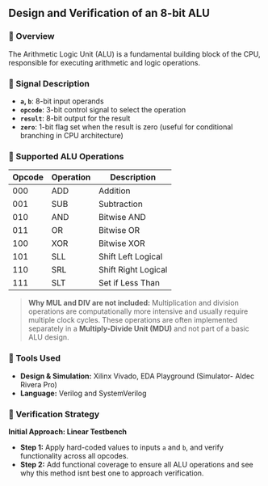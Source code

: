 
## Design and Verification of an 8-bit ALU

### 🧠 Overview

The Arithmetic Logic Unit (ALU) is a fundamental building block of the CPU, responsible for executing arithmetic and logic operations. 

### 📶 Signal Description

* **`a`, `b`**: 8-bit input operands
* **`opcode`**: 3-bit control signal to select the operation
* **`result`**: 8-bit output for the result
* **`zero`**: 1-bit flag set when the result is zero (useful for conditional branching in CPU architecture)


### 🔢 Supported ALU Operations

| Opcode | Operation | Description         |
| ------ | --------- | ------------------- |
| 000    | ADD       | Addition            |
| 001    | SUB       | Subtraction         |
| 010    | AND       | Bitwise AND         |
| 011    | OR        | Bitwise OR          |
| 100    | XOR       | Bitwise XOR         |
| 101    | SLL       | Shift Left Logical  |
| 110    | SRL       | Shift Right Logical |
| 111    | SLT       | Set if Less Than    |

> **Why MUL and DIV are not included:**
> Multiplication and division operations are computationally more intensive and usually require multiple clock cycles. These operations are often implemented separately in a **Multiply-Divide Unit (MDU)** and not part of a basic ALU design.

### 🧰 Tools Used

* **Design & Simulation:** Xilinx Vivado, EDA Playground (Simulator- Aldec Rivera Pro)
* **Language:** Verilog and SystemVerilog

### 🧪 Verification Strategy

**Initial Approach: Linear Testbench**

* **Step 1:** Apply hard-coded values to inputs `a` and `b`, and verify functionality across all opcodes.
* **Step 2:** Add functional coverage to ensure all ALU operations and see why this method isnt best one to approach verification. 



